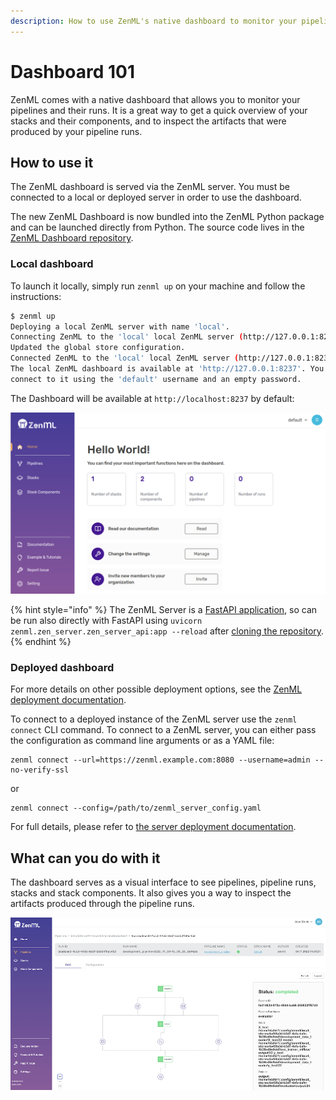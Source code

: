 ```yaml
---
description: How to use ZenML's native dashboard to monitor your pipelines
---
```


# Dashboard 101

ZenML comes with a native dashboard that allows you to monitor your pipelines
and their runs. It is a great way to get a quick overview of your stacks and
their components, and to inspect the artifacts that were produced by your pipeline
runs.

## How to use it

The ZenML dashboard is served via the ZenML server. You must be connected to a
local or deployed server in order to use the dashboard.

The new ZenML Dashboard is now bundled into the ZenML Python package and can be
launched directly from Python. The source code lives in the
[ZenML Dashboard repository](https://github.com/zenml-io/zenml-dashboard).

### Local dashboard

To launch it locally, simply run `zenml up` on your machine and follow the
instructions:

```bash
$ zenml up
Deploying a local ZenML server with name 'local'.
Connecting ZenML to the 'local' local ZenML server (http://127.0.0.1:8237).
Updated the global store configuration.
Connected ZenML to the 'local' local ZenML server (http://127.0.0.1:8237).
The local ZenML dashboard is available at 'http://127.0.0.1:8237'. You can
connect to it using the 'default' username and an empty password.
```

The Dashboard will be available at `http://localhost:8237` by
default:

![ZenML Dashboard Preview](../../../book/assets/migration/zenml-dashboard.png)

{% hint style="info" %}
The ZenML Server is a [FastAPI application](https://fastapi.tiangolo.com/),
so can be run also directly with FastAPI using
`uvicorn zenml.zen_server.zen_server_api:app --reload`
after [cloning the repository](https://github.com/zenml-io/zenml).
{% endhint %}

### Deployed dashboard

For more details on other possible deployment options, see the
[ZenML deployment documentation](../../getting-started/deploying-zenml/deploying-zenml.md).

To connect to a deployed instance of the ZenML server use the `zenml connect`
CLI command. To connect to a ZenML server, you can either pass the configuration
as command line arguments or as a YAML file:

```shell
zenml connect --url=https://zenml.example.com:8080 --username=admin --no-verify-ssl
```

or

```shell
zenml connect --config=/path/to/zenml_server_config.yaml
```

For full details, please refer to [the server deployment documentation](../../getting-started/deploying-zenml/deploying-zenml.md).

## What can you do with it

The dashboard serves as a visual interface to see pipelines, pipeline runs,
stacks and stack components. It also gives you a way to inspect the artifacts
produced through the pipeline runs.

![ZenML DAG artifact inspection](../../../book/assets/dashboard/zenml-dag-artifact-inspection.png)
